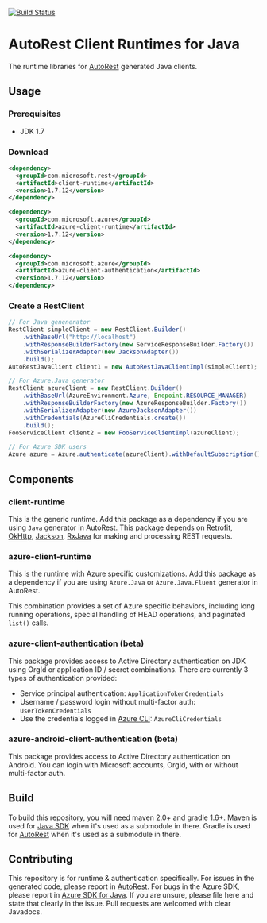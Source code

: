 [![Build Status](https://travis-ci.org/Azure/autorest-clientruntime-for-java.svg?branch=javavnext)](https://travis-ci.org/Azure/autorest-clientruntime-for-java)

# AutoRest Client Runtimes for Java
The runtime libraries for [AutoRest](https://github.com/azure/autorest) generated Java clients. 

## Usage

### Prerequisites

- JDK 1.7

### Download

```xml
<dependency>
  <groupId>com.microsoft.rest</groupId>
  <artifactId>client-runtime</artifactId>
  <version>1.7.12</version>
</dependency>

<dependency>
  <groupId>com.microsoft.azure</groupId>
  <artifactId>azure-client-runtime</artifactId>
  <version>1.7.12</version>
</dependency>

<dependency>
  <groupId>com.microsoft.azure</groupId>
  <artifactId>azure-client-authentication</artifactId>
  <version>1.7.12</version>
</dependency>
```

### Create a RestClient

```java
// For Java genenerator
RestClient simpleClient = new RestClient.Builder()
    .withBaseUrl("http://localhost")
    .withResponseBuilderFactory(new ServiceResponseBuilder.Factory())
  	.withSerializerAdapter(new JacksonAdapter())
  	.build();
AutoRestJavaClient client1 = new AutoRestJavaClientImpl(simpleClient);

// For Azure.Java generator
RestClient azureClient = new RestClient.Builder()
    .withBaseUrl(AzureEnvironment.Azure, Endpoint.RESOURCE_MANAGER)
    .withResponseBuilderFactory(new AzureResponseBuilder.Factory())
  	.withSerializerAdapter(new AzureJacksonAdapter())
    .withCredentials(AzureCliCredentials.create())
  	.build();
FooServiceClient client2 = new FooServiceClientImpl(azureClient);

// For Azure SDK users
Azure azure = Azure.authenticate(azureClient).withDefaultSubscription();
```

## Components

### client-runtime
This is the generic runtime. Add this package as a dependency if you are using `Java` generator in AutoRest. This package depends on [Retrofit](https://github.com/square/retrofit), [OkHttp](https://github.com/square/okhttp), [Jackson](http://wiki.fasterxml.com/JacksonHome), [RxJava](https://github.com/ReactiveX/RxJava) for making and processing REST requests.

### azure-client-runtime
This is the runtime with Azure specific customizations. Add this package as a dependency if you are using `Azure.Java` or `Azure.Java.Fluent` generator in AutoRest.

This combination provides a set of Azure specific behaviors, including long running operations, special handling of HEAD operations, and paginated `list()` calls.

### azure-client-authentication (beta)
This package provides access to Active Directory authentication on JDK using OrgId or application ID / secret combinations. There are currently 3 types of authentication provided:

- Service principal authentication: `ApplicationTokenCredentials`
- Username / password login without multi-factor auth: `UserTokenCredentials`
- Use the credentials logged in [Azure CLI](https://github.com/azure/azure-cli): `AzureCliCredentials`

### azure-android-client-authentication (beta)
This package provides access to Active Directory authentication on Android. You can login with Microsoft accounts, OrgId, with or without multi-factor auth.

## Build
To build this repository, you will need maven 2.0+ and gradle 1.6+.
Maven is used for [Java SDK](https://github.com/Azure/azure-sdk-for-java) when it's used as a submodule in there. Gradle is used for [AutoRest](https://github.com/Azure/autorest) when it's used as a submodule in there.

## Contributing
This repository is for runtime & authentication specifically. For issues in the generated code, please report in [AutoRest](https://github.com/Azure/autorest). For bugs in the Azure SDK, please report in [Azure SDK for Java](https://github.com/Azure/azure-sdk-for-java). If you are unsure, please file here and state that clearly in the issue. Pull requests are welcomed with clear Javadocs.
